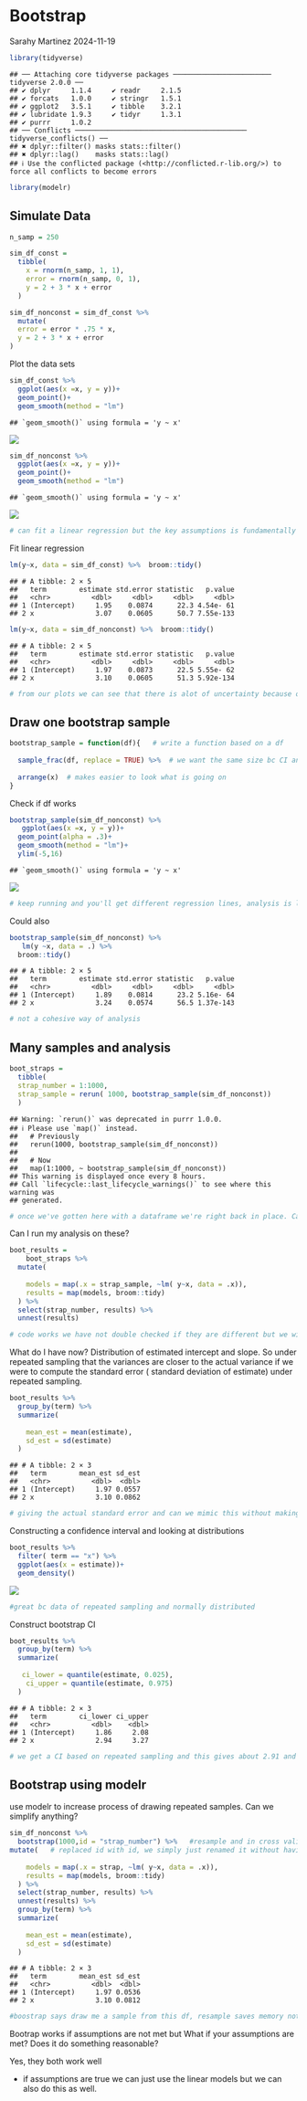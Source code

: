 Bootstrap
================
Sarahy Martinez
2024-11-19

``` r
library(tidyverse)
```

    ## ── Attaching core tidyverse packages ──────────────────────── tidyverse 2.0.0 ──
    ## ✔ dplyr     1.1.4     ✔ readr     2.1.5
    ## ✔ forcats   1.0.0     ✔ stringr   1.5.1
    ## ✔ ggplot2   3.5.1     ✔ tibble    3.2.1
    ## ✔ lubridate 1.9.3     ✔ tidyr     1.3.1
    ## ✔ purrr     1.0.2     
    ## ── Conflicts ────────────────────────────────────────── tidyverse_conflicts() ──
    ## ✖ dplyr::filter() masks stats::filter()
    ## ✖ dplyr::lag()    masks stats::lag()
    ## ℹ Use the conflicted package (<http://conflicted.r-lib.org/>) to force all conflicts to become errors

``` r
library(modelr)
```

## Simulate Data

``` r
n_samp = 250

sim_df_const = 
  tibble(
    x = rnorm(n_samp, 1, 1),
    error = rnorm(n_samp, 0, 1),
    y = 2 + 3 * x + error
  )

sim_df_nonconst = sim_df_const %>% 
  mutate(
  error = error * .75 * x,
  y = 2 + 3 * x + error
)
```

Plot the data sets

``` r
sim_df_const %>% 
  ggplot(aes(x =x, y = y))+
  geom_point()+
  geom_smooth(method = "lm")
```

    ## `geom_smooth()` using formula = 'y ~ x'

![](bootstrap_files/figure-gfm/unnamed-chunk-3-1.png)<!-- -->

``` r
sim_df_nonconst %>% 
  ggplot(aes(x =x, y = y))+
  geom_point()+
  geom_smooth(method = "lm")
```

    ## `geom_smooth()` using formula = 'y ~ x'

![](bootstrap_files/figure-gfm/unnamed-chunk-3-2.png)<!-- -->

``` r
# can fit a linear regression but the key assumptions is fundamentally wrong. Assumptions we make to inference don't match so we will try to solve with bootstrap. Issue comes from figuring out the uncertainty
```

Fit linear regression

``` r
lm(y~x, data = sim_df_const) %>%  broom::tidy()
```

    ## # A tibble: 2 × 5
    ##   term        estimate std.error statistic   p.value
    ##   <chr>          <dbl>     <dbl>     <dbl>     <dbl>
    ## 1 (Intercept)     1.95    0.0874      22.3 4.54e- 61
    ## 2 x               3.07    0.0605      50.7 7.55e-133

``` r
lm(y~x, data = sim_df_nonconst) %>%  broom::tidy()
```

    ## # A tibble: 2 × 5
    ##   term        estimate std.error statistic   p.value
    ##   <chr>          <dbl>     <dbl>     <dbl>     <dbl>
    ## 1 (Intercept)     1.97    0.0873      22.5 5.55e- 62
    ## 2 x               3.10    0.0605      51.3 5.92e-134

``` r
# from our plots we can see that there is alot of uncertainty because of fanning out. We can get estimates and stand deviation if we were to make assumptions but we want to solve the issue of uncertainty by bootstrapping. Issue is that we also don't trust the uncertainty of the estimates.
```

## Draw one bootstrap sample

``` r
bootstrap_sample = function(df){   # write a function based on a df
  
  sample_frac(df, replace = TRUE) %>%  # we want the same size bc CI and variance are dependent on the sample size
  
  arrange(x)  # makes easier to look what is going on 
}
```

Check if df works

``` r
bootstrap_sample(sim_df_nonconst) %>% 
   ggplot(aes(x =x, y = y))+
  geom_point(alpha = .3)+
  geom_smooth(method = "lm")+
  ylim(-5,16)
```

    ## `geom_smooth()` using formula = 'y ~ x'

![](bootstrap_files/figure-gfm/unnamed-chunk-6-1.png)<!-- -->

``` r
# keep running and you'll get different regression lines, analysis is look at the plot but boostrap helps estimate the slope. 
```

Could also

``` r
bootstrap_sample(sim_df_nonconst) %>% 
   lm(y ~x, data = .) %>%
  broom::tidy()
```

    ## # A tibble: 2 × 5
    ##   term        estimate std.error statistic   p.value
    ##   <chr>          <dbl>     <dbl>     <dbl>     <dbl>
    ## 1 (Intercept)     1.89    0.0814      23.2 5.16e- 64
    ## 2 x               3.24    0.0574      56.5 1.37e-143

``` r
# not a cohesive way of analysis
```

## Many samples and analysis

``` r
boot_straps =
  tibble(
  strap_number = 1:1000,
  strap_sample = rerun( 1000, bootstrap_sample(sim_df_nonconst))
  )
```

    ## Warning: `rerun()` was deprecated in purrr 1.0.0.
    ## ℹ Please use `map()` instead.
    ##   # Previously
    ##   rerun(1000, bootstrap_sample(sim_df_nonconst))
    ## 
    ##   # Now
    ##   map(1:1000, ~ bootstrap_sample(sim_df_nonconst))
    ## This warning is displayed once every 8 hours.
    ## Call `lifecycle::last_lifecycle_warnings()` to see where this warning was
    ## generated.

``` r
# once we've gotten here with a dataframe we're right back in place. Can do the same things we did. 
```

Can I run my analysis on these?

``` r
boot_results =
    boot_straps %>% 
  mutate(
    
    models = map(.x = strap_sample, ~lm( y~x, data = .x)), 
    results = map(models, broom::tidy)
  ) %>% 
  select(strap_number, results) %>% 
  unnest(results)

# code works we have not double checked if they are different but we will trust. next we'll get a collection of results where we will map across models and just run broom tidy on each. 
```

What do I have now? Distribution of estimated intercept and slope. So
under repeated sampling that the variances are closer to the actual
variance if we were to compute the standard error ( standard deviation
of estimate) under repeated sampling.

``` r
boot_results %>% 
  group_by(term) %>% 
  summarize(
    
    mean_est = mean(estimate),
    sd_est = sd(estimate)
  )
```

    ## # A tibble: 2 × 3
    ##   term        mean_est sd_est
    ##   <chr>          <dbl>  <dbl>
    ## 1 (Intercept)     1.97 0.0557
    ## 2 x               3.10 0.0862

``` r
# giving the actual standard error and can we mimic this without making an assumption. Previously we have used a linear model that is a coincidence rather than what happens. If we compare bootstrap this is lower is we assumed constant variance which we have done in this example where we assume constant variance. 
```

Constructing a confidence interval and looking at distributions

``` r
boot_results %>% 
  filter( term == "x") %>% 
  ggplot(aes(x = estimate))+
  geom_density()
```

![](bootstrap_files/figure-gfm/unnamed-chunk-11-1.png)<!-- -->

``` r
#great bc data of repeated sampling and normally distributed 
```

Construct bootstrap CI

``` r
boot_results %>% 
  group_by(term) %>% 
  summarize(
    
   ci_lower = quantile(estimate, 0.025),
    ci_upper = quantile(estimate, 0.975)
  )
```

    ## # A tibble: 2 × 3
    ##   term        ci_lower ci_upper
    ##   <chr>          <dbl>    <dbl>
    ## 1 (Intercept)     1.86     2.08
    ## 2 x               2.94     3.27

``` r
# we get a CI based on repeated sampling and this gives about 2.91 and 3.31
```

## Bootstrap using modelr

use modelr to increase process of drawing repeated samples. Can we
simplify anything?

``` r
sim_df_nonconst %>% 
  bootstrap(1000,id = "strap_number") %>%   #resample and in cross validation we turned into a df, we can do the same thing before 
mutate(   # replaced id with id, we simply just renamed it without having to use the rename function
    
    models = map(.x = strap, ~lm( y~x, data = .x)), 
    results = map(models, broom::tidy)
  ) %>% 
  select(strap_number, results) %>% 
  unnest(results) %>%   
  group_by(term) %>% 
  summarize(
    
    mean_est = mean(estimate),
    sd_est = sd(estimate)
  )
```

    ## # A tibble: 2 × 3
    ##   term        mean_est sd_est
    ##   <chr>          <dbl>  <dbl>
    ## 1 (Intercept)     1.97 0.0536
    ## 2 x               3.10 0.0812

``` r
#boostrap says draw me a sample from this df, resample saves memory not new samples. In cross validation we used a df and mcgv but it doesn't work well so we'll do the same thing we've done. 
```

Bootrap works if assumptions are not met but What if your assumptions
are met? Does it do something reasonable?

Yes, they both work well

- if assumptions are true we can just use the linear models but we can
  also do this as well.
